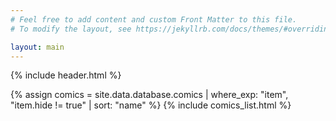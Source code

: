 ```yaml
---
# Feel free to add content and custom Front Matter to this file.
# To modify the layout, see https://jekyllrb.com/docs/themes/#overriding-theme-defaults

layout: main
---
```

{% include header.html %}

<div id="comics-list">
{% assign comics = site.data.database.comics  | where_exp: "item", "item.hide != true" | sort: "name" %}
{% include comics_list.html %}
</div>